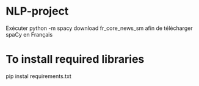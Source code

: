 # NLP-project

Exécuter python -m spacy download fr_core_news_sm afin de télécharger spaCy en Français

# To install required libraries 
pip instal requirements.txt